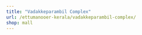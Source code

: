 ```yaml
---
title: "Vadakkeparambil Complex"
url: /ettumanooer-kerala/vadakkeparambil-complex/
shop: mall
---
```

